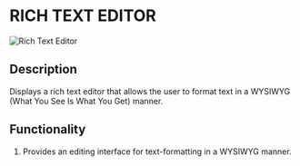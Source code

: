# RICH TEXT EDITOR

![Rich Text Editor](https://i.postimg.cc/ZRqpbhnf/richtext.png)

## Description

Displays a rich text editor that allows the user to format text in a WYSIWYG (What You See Is What You Get) manner.

## Functionality

1. Provides an editing interface for text-formatting in a WYSIWYG manner.
